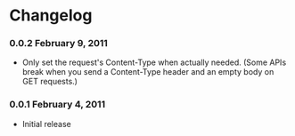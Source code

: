 # Changelog

### 0.0.2 February 9, 2011

* Only set the request's Content-Type when actually needed. (Some APIs break when you send a Content-Type header and an empty body on GET requests.)

### 0.0.1 February 4, 2011

* Initial release
